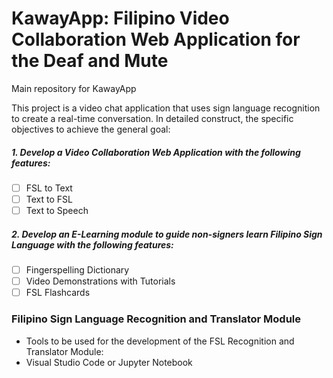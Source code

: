 # KawayApp: Filipino Video Collaboration Web Application for the Deaf and Mute
Main repository for KawayApp

This project is a video chat application that uses sign language recognition to create a real-time conversation.
In detailed construct, the specific objectives to achieve the general goal:
<br>
##### 1. Develop a Video Collaboration Web Application with the following features:
-	[ ] FSL to Text
-	[ ] Text to FSL
-	[ ] Text to Speech

##### 2. Develop an E-Learning module to guide non-signers learn Filipino Sign Language with the following features:
-	[ ] Fingerspelling Dictionary
-	[ ] Video Demonstrations with Tutorials
-	[ ] FSL Flashcards

### Filipino Sign Language Recognition and Translator Module
- Tools to be used for the development of the FSL Recognition and Translator Module:
- Visual Studio Code or Jupyter Notebook
